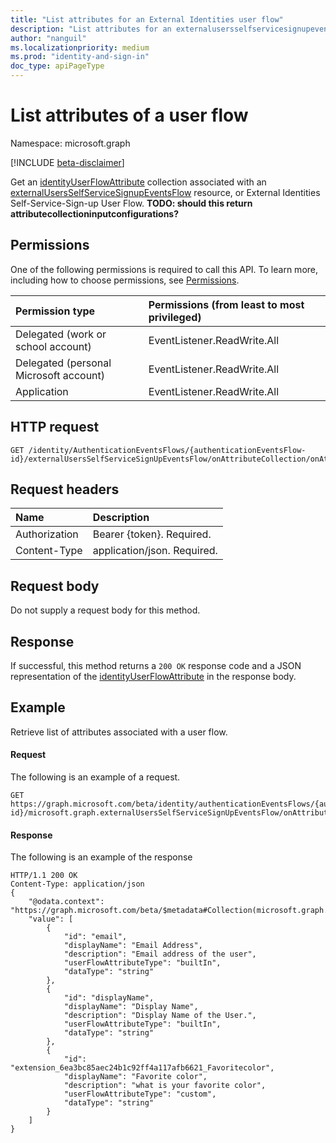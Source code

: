 ```yaml
---
title: "List attributes for an External Identities user flow"
description: "List attributes for an externalusersselfservicesignupeventsflow."
author: "nanguil"
ms.localizationpriority: medium
ms.prod: "identity-and-sign-in"
doc_type: apiPageType
---
```


# List attributes of a user flow
Namespace: microsoft.graph

[!INCLUDE [beta-disclaimer](../../includes/beta-disclaimer.md)]

Get an [identityUserFlowAttribute](../resources/identityuserflowattribute.md) collection associated with an [externalUsersSelfServiceSignupEventsFlow](../resources/externalusersselfervicesignupeventsflow.md) resource, or External Identities Self-Service-Sign-up User Flow.
**TODO: should this return attributecollectioninputconfigurations?**

## Permissions
One of the following permissions is required to call this API. To learn more, including how to choose permissions, see [Permissions](/graph/permissions-reference).

|Permission type|Permissions (from least to most privileged)|
|:---|:---|
|Delegated (work or school account)|EventListener.ReadWrite.All|
|Delegated (personal Microsoft account)|EventListener.ReadWrite.All|
|Application|EventListener.ReadWrite.All|

## HTTP request

<!-- {
  "blockType": "ignored"
}
-->
``` http
GET /identity/AuthenticationEventsFlows/{authenticationEventsFlow-id}/externalUsersSelfServiceSignUpEventsFlow/onAttributeCollection/onAttributeCollectionExternalUsersSelfServiceSignUp/attributes/
```

## Request headers
|Name|Description|
|:---|:---|
|Authorization|Bearer {token}. Required.|
|Content-Type|application/json. Required.|

## Request body
Do not supply a request body for this method.


## Response

If successful, this method returns a `200 OK` response code and a JSON representation of the [identityUserFlowAttribute](../resources/identityuserflowattribute.md) in the response body. 

## Example
Retrieve list of attributes associated with a user flow.

#### Request
The following is an example of a request.
<!-- {
  "blockType": "request",
  "name": "update_authenticationeventsflow"
}
-->
``` http
GET https://graph.microsoft.com/beta/identity/authenticationEventsFlows/{authenticationEventsFlow-id}/microsoft.graph.externalUsersSelfServiceSignUpEventsFlow/onAttributeCollection/microsoft.graph.onAttributeCollectionExternalUsersSelfServiceSignUp/attributes/
```


#### Response
The following is an example of the response
<!-- {
  "blockType": "response",
  "truncated": true
}
-->
``` http
HTTP/1.1 200 OK
Content-Type: application/json
{
    "@odata.context": "https://graph.microsoft.com/beta/$metadata#Collection(microsoft.graph.identityUserFlowAttribute)",
    "value": [
        {
            "id": "email",
            "displayName": "Email Address",
            "description": "Email address of the user",
            "userFlowAttributeType": "builtIn",
            "dataType": "string"
        },
        {
            "id": "displayName",
            "displayName": "Display Name",
            "description": "Display Name of the User.",
            "userFlowAttributeType": "builtIn",
            "dataType": "string"
        },
        {
            "id": "extension_6ea3bc85aec24b1c92ff4a117afb6621_Favoritecolor",
            "displayName": "Favorite color",
            "description": "what is your favorite color",
            "userFlowAttributeType": "custom",
            "dataType": "string"
        }
    ]
}

```

